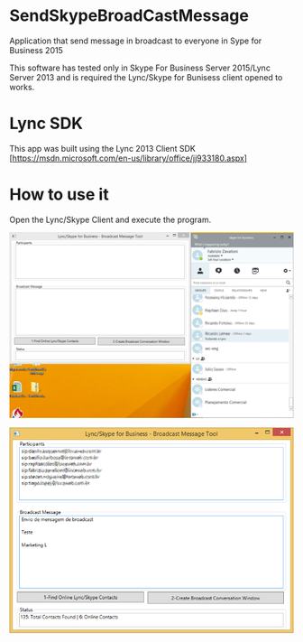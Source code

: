 # SendSkypeBroadCastMessage

Application that send message in broadcast to everyone in Sype for Business 2015

This software has tested only in Skype For Business Server 2015/Lync Server 2013 and is required the Lync/Skype for Bunisess client opened to works.

# Lync SDK

This app was built using the Lync 2013 Client SDK [https://msdn.microsoft.com/en-us/library/office/jj933180.aspx]

# How to use it

Open the Lync/Skype Client and execute the program.

![Img1](https://github.com/fzavalloni/SendSkypeBroadCastMessage/blob/master/img/broadcastmessage1.png)

![Img2](https://github.com/fzavalloni/SendSkypeBroadCastMessage/blob/master/img/broadcastmessage2.png)



